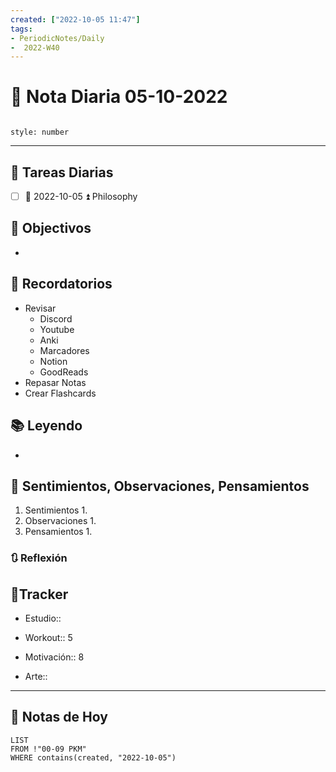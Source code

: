 ```yaml
---
created: ["2022-10-05 11:47"]
tags:
- PeriodicNotes/Daily
-  2022-W40
---
```


# 📅 Nota Diaria  05-10-2022
```toc

style: number

```

---
## 🔷 Tareas Diarias
- [ ] 📅 2022-10-05 ⏫ Philosophy

## 🎯 Objectivos
- 
## 📕 Recordatorios
- Revisar
	- Discord
	- Youtube
	- Anki
	- Marcadores
	- Notion
	- GoodReads
- Repasar Notas
- Crear Flashcards

## 📚 Leyendo
- 
## 💬 Sentimientos, Observaciones, Pensamientos 
1. Sentimientos
	1. 
2. Observaciones
	1. 
3. Pensamientos
	1. 
### 🔃 Reflexión

## 🔷Tracker

- Estudio::

- Workout:: 5

- Motivación:: 8

- Arte::
---

## 📅 Notas de Hoy
```dataview
LIST 
FROM !"00-09 PKM" 
WHERE contains(created, "2022-10-05")
```